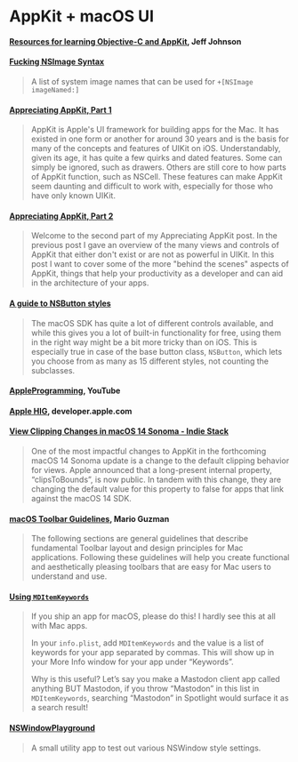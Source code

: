# AppKit + macOS UI

#### [Resources for learning Objective-C and AppKit](https://lapcatsoftware.com/articles/learning.html), Jeff Johnson

#### [Fucking NSImage Syntax](https://hetima.github.io/fucking_nsimage_syntax/)

> A list of system image names that can be used for `+[NSImage imageNamed:]`

#### [Appreciating AppKit, Part 1](https://pilky.me/appreciating-appkit-part-1/)

> AppKit is Apple's UI framework for building apps for the Mac. It has existed in one form or another for around 30 years and is the basis for many of the concepts and features of UIKit on iOS. Understandably, given its age, it has quite a few quirks and dated features. Some can simply be ignored, such as drawers. Others are still core to how parts of AppKit function, such as NSCell. These features can make AppKit seem daunting and difficult to work with, especially for those who have only known UIKit.

#### [Appreciating AppKit, Part 2](https://pilky.me/appreciating-appkit-part-2/)

> Welcome to the second part of my Appreciating AppKit post. In the previous post I gave an overview of the many views and controls of AppKit that either don't exist or are not as powerful in UIKit. In this post I want to cover some of the more "behind the scenes" aspects of AppKit, things that help your productivity as a developer and can aid in the architecture of your apps.

#### [A guide to NSButton styles](https://mackuba.eu/2014/10/06/a-guide-to-nsbutton-styles/)

> The macOS SDK has quite a lot of different controls available, and while this gives you a lot of built-in functionality for free, using them in the right way might be a bit more tricky than on iOS. This is especially true in case of the base button class, `NSButton`, which lets you choose from as many as 15 different styles, not counting the subclasses.

#### [AppleProgramming](https://www.youtube.com/c/AppleProgramming/videos), YouTube

#### [Apple HIG](https://developer.apple.com/design/human-interface-guidelines/macos/overview/themes/), developer.apple.com

#### [View Clipping Changes in macOS 14 Sonoma - Indie Stack](https://indiestack.com/2023/06/view-clipping-sonoma/)

> One of the most impactful changes to AppKit in the forthcoming macOS 14 Sonoma update is a change to the default clipping behavior for views. Apple announced that a long-present internal property, “clipsToBounds”, is now public. In tandem with this change, they are changing the default value for this property to false for apps that link against the macOS 14 SDK.

#### [macOS Toolbar Guidelines](https://marioaguzman.github.io/design/toolbarguidelines/), Mario Guzman

> The following sections are general guidelines that describe fundamental Toolbar layout and design principles for Mac applications. Following these guidelines will help you create functional and aesthetically pleasing toolbars that are easy for Mac users to understand and use.

#### [Using `MDItemKeywords`](https://mastodon.social/@marioguzman/110578941262432702)

> If you ship an app for macOS, please do this! I hardly see this at all with Mac apps.
>
> In your `info.plist`, add `MDItemKeywords` and the value is a list of keywords for your app separated by commas. This will show up in your More Info window for your app under “Keywords”.
>
> Why is this useful? Let’s say you make a Mastodon client app called anything BUT Mastodon, if you throw “Mastodon” in this list in `MDItemKeywords`, searching “Mastodon” in Spotlight would surface it as a search result!

#### [NSWindowPlayground](https://github.com/martinhoeller/NSWindowPlayground)

> A small utility app to test out various NSWindow style settings.
